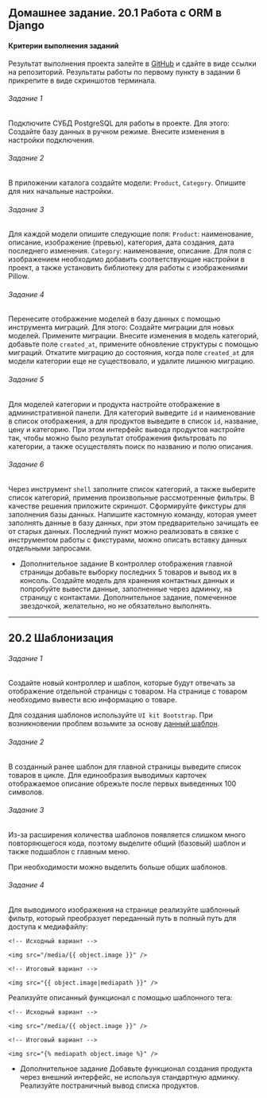 Домашнее задание. 20.1 Работа с ORM в Django
----------------------------------------------------------------

#### Критерии выполнения заданий

Результат выполнения проекта залейте в [GitHub](https://github.com) и сдайте в виде ссылки на репозиторий.
Результаты работы по первому пункту в задании 6 прикрепите в виде скриншотов терминала.

###### Задание 1

Подключите СУБД PostgreSQL для работы в проекте. Для этого:
Создайте базу данных в ручном режиме.
Внесите изменения в настройки подключения.

###### Задание 2

В приложении каталога создайте модели: `Product`, `Category`.
Опишите для них начальные настройки.

###### Задание 3

Для каждой модели опишите следующие поля:
`Product`: наименование, описание, изображение (превью), категория, дата создания, дата последнего изменения.
`Category`: наименование, описание.
Для поля с изображением необходимо добавить соответствующие настройки в проект, а также установить библиотеку для работы с изображениями 
Pillow.

###### Задание 4

Перенесите отображение моделей в базу данных с помощью инструмента миграций. Для этого:
Создайте миграции для новых моделей.
Примените миграции.
Внесите изменения в модель категорий, добавьте поле `created_at`, примените обновление структуры с помощью миграций.
Откатите миграцию до состояния, когда поле `created_at` для модели категории еще не существовало, и удалите лишнюю миграцию.

###### Задание 5

Для моделей категории и продукта настройте отображение в административной панели. Для категорий выведите `id` и наименование в список отображения,
а для продуктов выведите в список `id`, название, цену и категорию.
При этом интерфейс вывода продуктов настройте так, чтобы можно было результат отображения фильтровать по категории,
а также осуществлять поиск по названию и полю описания.

###### Задание 6

Через инструмент `shell` заполните список категорий, а также выберите список категорий, применив произвольные рассмотренные фильтры.
В качестве решения приложите скриншот.
Сформируйте фикстуры для заполнения базы данных.
Напишите кастомную команду, которая умеет заполнять данные в базу данных, при этом предварительно зачищать ее от старых данных.
Последний пункт можно реализовать в связке с инструментом работы с фикстурами, можно описать вставку данных отдельными запросами.

* Дополнительное задание
В контроллер отображения главной страницы добавьте выборку последних 5 товаров и вывод их в консоль.
Создайте модель для хранения контактных данных и попробуйте вывести данные, заполненные через админку, на страницу с контактами.
Дополнительное задание, помеченное звездочкой, желательно, но не обязательно выполнять.
----------------------------------------------------------------
20.2 Шаблонизация
----------------------------------------------------------------

###### Задание 1

Создайте новый контроллер и шаблон, которые будут отвечать за отображение отдельной страницы с товаром.
На странице с товаром необходимо вывести всю информацию о товаре.

Для создания шаблонов используйте `UI kit Bootstrap`. При возникновении проблем возьмите за основу [данный шаблон](https://github.com/oscarbotru/skystore-templates).

###### Задание 2

В созданный ранее шаблон для главной страницы выведите список товаров в цикле.
Для единообразия выводимых карточек отображаемое описание обрежьте после первых выведенных 100 символов.

###### Задание 3

Из-за расширения количества шаблонов появляется слишком много повторяющегося кода,
поэтому выделите общий (базовый) шаблон и также подшаблон с главным меню.

При необходимости можно выделить больше общих шаблонов.

###### Задание 4

Для выводимого изображения на странице реализуйте шаблонный фильтр, который преобразует переданный путь в полный путь для доступа к медиафайлу:

`<!-- Исходный вариант -->` 

`<img src="/media/{{ object.image }}" />`

`<!-- Итоговый вариант -->`

`<img src="{{ object.image|mediapath }}" />`

Реализуйте описанный функционал с помощью шаблонного тега:

`<!-- Исходный вариант -->`

`<img src="/media/{{ object.image }}" />`

`<!-- Итоговый вариант -->`

`<img src="{% mediapath object.image %}" />`

* Дополнительное задание
Добавьте функционал создания продукта через внешний интерфейс, не используя стандартную админку.
Реализуйте постраничный вывод списка продуктов.